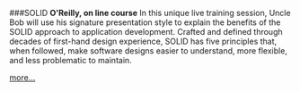 ###SOLID
**O'Reilly, on line course**
In this unique live training session, Uncle Bob will use his signature presentation 
style to explain the benefits of the SOLID approach to application development. 
Crafted and defined through decades of first-hand design experience, 
SOLID has five principles that, when followed, make software designs easier to understand, 
more flexible, and less problematic to maintain.

[more...](https://www.oreilly.com/live-events/solid-principles-of-object-oriented-and-agile-design/0636920129271/0636920069016/)
